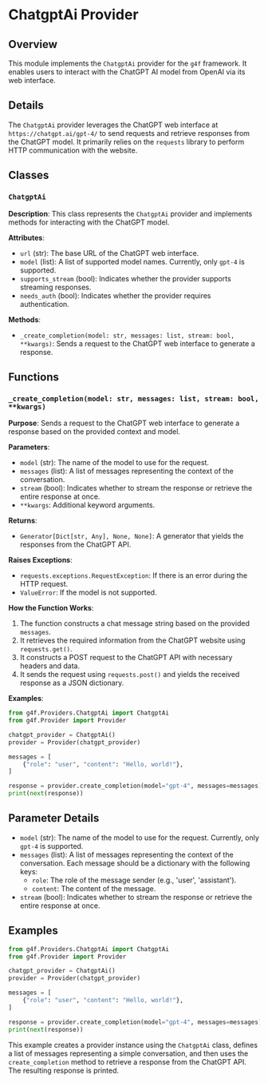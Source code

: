 # ChatgptAi Provider

## Overview

This module implements the `ChatgptAi` provider for the `g4f` framework. It enables users to interact with the ChatGPT AI model from OpenAI via its web interface.

## Details

The `ChatgptAi` provider leverages the ChatGPT web interface at `https://chatgpt.ai/gpt-4/` to send requests and retrieve responses from the ChatGPT model. It primarily relies on the `requests` library to perform HTTP communication with the website.

## Classes

### `ChatgptAi`

**Description**: This class represents the `ChatgptAi` provider and implements methods for interacting with the ChatGPT model.

**Attributes**:

- `url` (str): The base URL of the ChatGPT web interface.
- `model` (list): A list of supported model names. Currently, only `gpt-4` is supported.
- `supports_stream` (bool): Indicates whether the provider supports streaming responses.
- `needs_auth` (bool): Indicates whether the provider requires authentication.

**Methods**:

- `_create_completion(model: str, messages: list, stream: bool, **kwargs)`: Sends a request to the ChatGPT web interface to generate a response.

## Functions

### `_create_completion(model: str, messages: list, stream: bool, **kwargs)`

**Purpose**: Sends a request to the ChatGPT web interface to generate a response based on the provided context and model.

**Parameters**:

- `model` (str): The name of the model to use for the request.
- `messages` (list): A list of messages representing the context of the conversation.
- `stream` (bool): Indicates whether to stream the response or retrieve the entire response at once.
- `**kwargs`: Additional keyword arguments.

**Returns**:

- `Generator[Dict[str, Any], None, None]`: A generator that yields the responses from the ChatGPT API.

**Raises Exceptions**:

- `requests.exceptions.RequestException`: If there is an error during the HTTP request.
- `ValueError`: If the model is not supported.

**How the Function Works**:

1. The function constructs a chat message string based on the provided `messages`.
2. It retrieves the required information from the ChatGPT website using `requests.get()`.
3. It constructs a POST request to the ChatGPT API with necessary headers and data.
4. It sends the request using `requests.post()` and yields the received response as a JSON dictionary.

**Examples**:

```python
from g4f.Providers.ChatgptAi import ChatgptAi
from g4f.Provider import Provider

chatgpt_provider = ChatgptAi()
provider = Provider(chatgpt_provider)

messages = [
    {"role": "user", "content": "Hello, world!"},
]

response = provider.create_completion(model="gpt-4", messages=messages)
print(next(response))
```

## Parameter Details

- `model` (str): The name of the model to use for the request. Currently, only `gpt-4` is supported.
- `messages` (list): A list of messages representing the context of the conversation. Each message should be a dictionary with the following keys:
    - `role`: The role of the message sender (e.g., 'user', 'assistant').
    - `content`: The content of the message.
- `stream` (bool): Indicates whether to stream the response or retrieve the entire response at once.

## Examples

```python
from g4f.Providers.ChatgptAi import ChatgptAi
from g4f.Provider import Provider

chatgpt_provider = ChatgptAi()
provider = Provider(chatgpt_provider)

messages = [
    {"role": "user", "content": "Hello, world!"},
]

response = provider.create_completion(model="gpt-4", messages=messages)
print(next(response))
```

This example creates a provider instance using the `ChatgptAi` class, defines a list of messages representing a simple conversation, and then uses the `create_completion` method to retrieve a response from the ChatGPT API. The resulting response is printed.